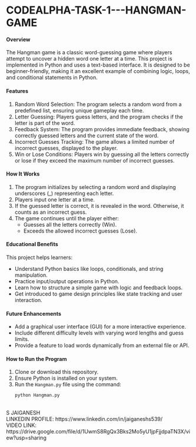 # CODEALPHA-TASK-1---HANGMAN-GAME

#### Overview
The Hangman game is a classic word-guessing game where players attempt to uncover a hidden word one letter at a time. This project is implemented in Python and uses a text-based interface. It is designed to be beginner-friendly, making it an excellent example of combining logic, loops, and conditional statements in Python.



#### Features  
1. Random Word Selection: The program selects a random word from a predefined list, ensuring unique gameplay each time.  
2. Letter Guessing: Players guess letters, and the program checks if the letter is part of the word.  
3. Feedback System: The program provides immediate feedback, showing correctly guessed letters and the current state of the word.  
4. Incorrect Guesses Tracking: The game allows a limited number of incorrect guesses, displayed to the player.  
5. Win or Lose Conditions: Players win by guessing all the letters correctly or lose if they exceed the maximum number of incorrect guesses.  



#### How It Works
1. The program initializes by selecting a random word and displaying underscores (_) representing each letter.  
2. Players input one letter at a time.  
3. If the guessed letter is correct, it is revealed in the word. Otherwise, it counts as an incorrect guess.  
4. The game continues until the player either:
   - Guesses all the letters correctly (Win).  
   - Exceeds the allowed incorrect guesses (Lose).  



#### Educational Benefits
This project helps learners:  
- Understand Python basics like loops, conditionals, and string manipulation.  
- Practice input/output operations in Python.  
- Learn how to structure a simple game with logic and feedback loops.  
- Get introduced to game design principles like state tracking and user interaction.



#### Future Enhancements
- Add a graphical user interface (GUI) for a more interactive experience.  
- Include different difficulty levels with varying word lengths and guess limits.  
- Provide a feature to load words dynamically from an external file or API.  



#### How to Run the Program
1. Clone or download this repository.  
2. Ensure Python is installed on your system.  
3. Run the `Hangman.py` file using the command:  
   ```bash
   python Hangman.py
   ```
<BR>
S JAIGANESH
<BR>
LINKEDIN PROFILE: https://www.linkedin.com/in/jaiganeshs539/
<BR>
VIDEO LINK: https://drive.google.com/file/d/1UwmS8RgQx3Bks2Mo5yU1jpFjjdpaTN3X/view?usp=sharing
   

   



